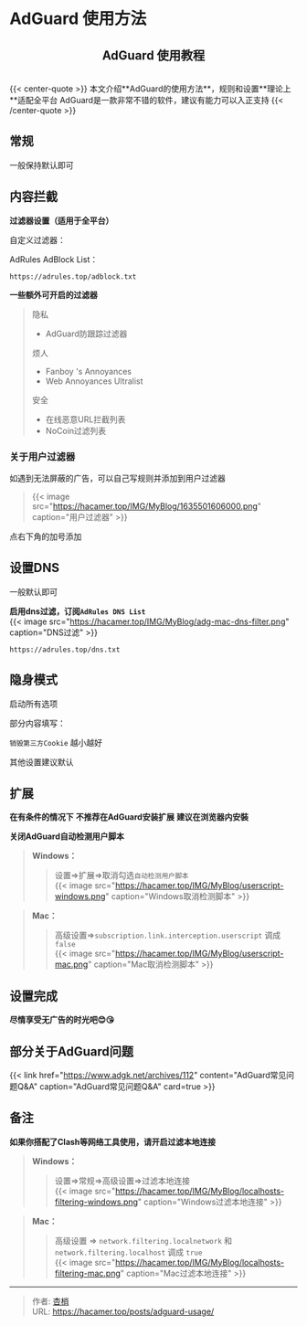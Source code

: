 # AdGuard 使用方法



<h2 align="center"><strong>AdGuard 使用教程</strong></h2>
<br>
{{< center-quote >}}
本文介绍**AdGuard的使用方法**，规则和设置**理论上**适配全平台  
AdGuard是一款非常不错的软件，建议有能力可以入正支持
{{< /center-quote >}}



## 常规

一般保持默认即可

## 内容拦截

**过滤器设置（适用于全平台）**

自定义过滤器：

AdRules AdBlock List：

```https
https://adrules.top/adblock.txt
```

**一些额外可开启的过滤器**  


>隐私
>
>- AdGuard防跟踪过滤器
>
>烦人
>
>- Fanboy 's Annoyances
>- Web Annoyances Ultralist
>
>安全
>
>- 在线恶意URL拦截列表
>- NoCoin过滤列表

### 关于用户过滤器

如遇到无法屏蔽的广告，可以自己写规则并添加到用户过滤器
>{{< image src="https://hacamer.top/IMG/MyBlog/1635501606000.png" caption="用户过滤器" >}}

点右下角的加号添加

## 设置DNS

一般默认即可

**启用dns过滤，订阅`AdRules DNS List`**  
{{< image src="https://hacamer.top/IMG/MyBlog/adg-mac-dns-filter.png" caption="DNS过滤" >}}  
```http
https://adrules.top/dns.txt
```

## 隐身模式

启动所有选项

部分内容填写：

`销毁第三方Cookie` 越小越好

其他设置建议默认

## 扩展

**在有条件的情况下**
**不推荐在AdGuard安装扩展**
**建议在浏览器内安裝**

**关闭AdGuard自动检测用户脚本**
>**Windows：**   
>>设置=>扩展=>取消勾选`自动检测用户脚本`  
{{< image src="https://hacamer.top/IMG/MyBlog/userscript-windows.png" caption="Windows取消检测脚本" >}}  

>**Mac：**  
>>高级设置=>`subscription.link.interception.userscript` 调成`false`     
{{< image src="https://hacamer.top/IMG/MyBlog/userscript-mac.png" caption="Mac取消检测脚本" >}} 
## 设置完成 

**尽情享受无广告的时光吧😊😘**

## 部分关于AdGuard问题

{{< link href="https://www.adgk.net/archives/112" content="AdGuard常见问题Q&A" caption="AdGuard常见问题Q&A" card=true >}}

## 备注
**如果你搭配了Clash等网络工具使用，请开启过滤本地连接**
> **Windows：**
>> 设置=>常规=>高级设置=>过滤本地连接  
{{< image src="https://hacamer.top/IMG/MyBlog/localhosts-filtering-windows.png" caption="Windows过滤本地连接" >}}  

> **Mac：**
>> 高级设置 => `network.filtering.localnetwork` 和 `network.filtering.localhost` 调成 `true`  
{{< image src="https://hacamer.top/IMG/MyBlog/localhosts-filtering-mac.png" caption="Mac过滤本地连接" >}}


---

> 作者: [杏梢](https://hacamer.top)  
> URL: https://hacamer.top/posts/adguard-usage/  

